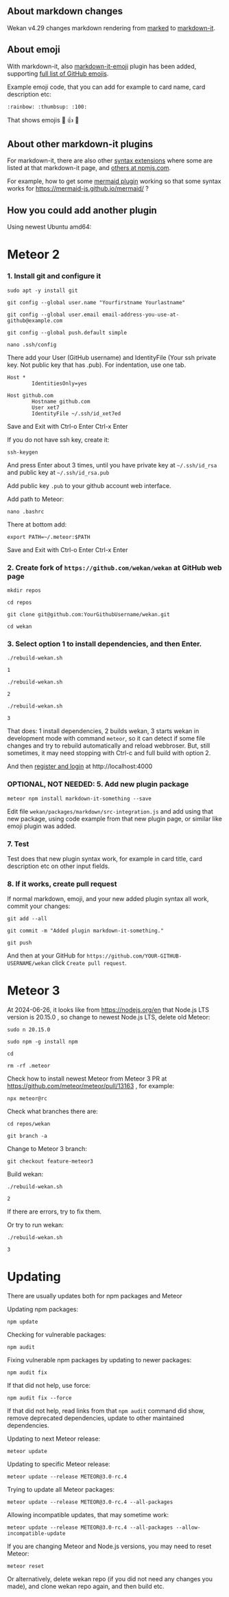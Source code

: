 ## About markdown changes

Wekan v4.29 changes markdown rendering from [marked](https://github.com/markedjs/marked) to [markdown-it](https://github.com/markdown-it/markdown-it).

## About emoji

With markdown-it, also [markdown-it-emoji](https://github.com/markdown-it/markdown-it-emoji) plugin has been added, supporting [full list of GitHub emojis](https://github.com/markdown-it/markdown-it-emoji/blob/master/lib/data/full.json).

Example emoji code, that you can add for example to card name, card description etc:
```
:rainbow: :thumbsup: :100:
```
That shows emojis :rainbow: :thumbsup: :100:

## About other markdown-it plugins

For markdown-it, there are also other [syntax extensions](https://github.com/markdown-it/markdown-it#syntax-extensions) where some are listed at that markdown-it page, and [others at npmjs.com](https://www.npmjs.org/browse/keyword/markdown-it-plugin).

For example, how to get some [mermaid plugin](https://www.npmjs.com/search?q=markdown-it-mermaid) working so that some syntax works for https://mermaid-js.github.io/mermaid/ ?

## How you could add another plugin

Using newest Ubuntu amd64:

# Meteor 2

### 1. Install git and configure it
```
sudo apt -y install git

git config --global user.name "Yourfirstname Yourlastname"

git config --global user.email email-address-you-use-at-github@example.com

git config --global push.default simple

nano .ssh/config
```
There add your User (GitHub username) and IdentityFile (Your ssh private key. Not public key that has .pub).
For indentation, use one tab.
```
Host *
        IdentitiesOnly=yes

Host github.com
        Hostname github.com
        User xet7
        IdentityFile ~/.ssh/id_xet7ed
```
Save and Exit with Ctrl-o Enter Ctrl-x Enter

If you do not have ssh key, create it:
```
ssh-keygen
```
And press Enter about 3 times, until you have private key at `~/.ssh/id_rsa` and public key at `~/.ssh/id_rsa.pub`

Add public key `.pub` to your github account web interface.

Add path to Meteor:
```
nano .bashrc
```
There at bottom add:
```
export PATH=~/.meteor:$PATH
```
Save and Exit with Ctrl-o Enter Ctrl-x Enter

### 2. Create fork of `https://github.com/wekan/wekan` at GitHub web page

```
mkdir repos

cd repos

git clone git@github.com:YourGithubUsername/wekan.git

cd wekan
```
### 3. Select option 1 to install dependencies, and then Enter.
```
./rebuild-wekan.sh

1

./rebuild-wekan.sh

2

./rebuild-wekan.sh

3
```
That does: 1 install dependencies, 2 builds wekan, 3 starts wekan in development mode with command `meteor`, so it can detect if some file changes and try to rebuild automatically and reload webbroser. But, still sometimes, it may need stopping with Ctrl-c and full build with option 2.

And then [register and login](Adding-users) at http://localhost:4000

### OPTIONAL, NOT NEEDED: 5. Add new plugin package
```
meteor npm install markdown-it-something --save
```

Edit file `wekan/packages/markdown/src-integration.js` and add using that new package, using code example from that new plugin page, or similar like emoji plugin was added.

### 7. Test

Test does that new plugin syntax work, for example in card title, card description etc on other input fields.

### 8. If it works, create pull request

If normal markdown, emoji, and your new added plugin syntax all work, commit your changes:
```
git add --all

git commit -m "Added plugin markdown-it-something."

git push
```
And then at your GitHub for `https://github.com/YOUR-GITHUB-USERNAME/wekan` click `Create pull request`.

# Meteor 3

At 2024-06-26, it looks like from https://nodejs.org/en that Node.js LTS version is 20.15.0 , so change to newest Node.js LTS, delete old Meteor:
```
sudo n 20.15.0

sudo npm -g install npm

cd

rm -rf .meteor
```
Check how to install newest Meteor from Meteor 3 PR at https://github.com/meteor/meteor/pull/13163 , for example:
```
npx meteor@rc
```
Check what branches there are:
```
cd repos/wekan

git branch -a
```
Change to Meteor 3 branch:
```
git checkout feature-meteor3
```
Build wekan:
```
./rebuild-wekan.sh

2
```
If there are errors, try to fix them.

Or try to run wekan:
```
./rebuild-wekan.sh

3
```
# Updating

There are usually updates both for npm packages and Meteor

Updating npm packages:
```
npm update
```
Checking for vulnerable packages:
```
npm audit
```
Fixing vulnerable npm packages by updating to newer packages:
```
npm audit fix
```
If that did not help, use force:
```
npm audit fix --force
```
If that did not help, read links from that `npm audit` command did show, remove deprecated dependencies, update to other maintained dependencies.

Updating to next Meteor release:
```
meteor update
```
Updating to specific Meteor release:
```
meteor update --release METEOR@3.0-rc.4
```
Trying to update all Meteor packages:
```
meteor update --release METEOR@3.0-rc.4 --all-packages
```
Allowing incompatible updates, that may sometime work:
```
meteor update --release METEOR@3.0-rc.4 --all-packages --allow-incompatible-update
```
If you are changing Meteor and Node.js versions, you may need to reset Meteor:
```
meteor reset
```
Or alternatively, delete wekan repo (if you did not need any changes you made), and clone wekan repo again, and then build etc.
